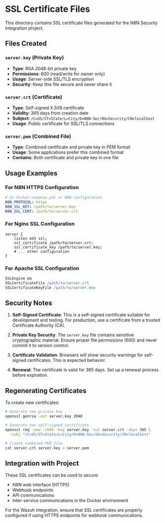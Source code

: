 # SSL Certificate Files

This directory contains SSL certificate files generated for the N8N Security Integration project.

## Files Created

### `server.key` (Private Key)
- **Type**: RSA 2048-bit private key
- **Permissions**: 600 (read/write for owner only)
- **Usage**: Server-side SSL/TLS encryption
- **Security**: Keep this file secure and never share it

### `server.crt` (Certificate)
- **Type**: Self-signed X.509 certificate
- **Validity**: 365 days from creation date
- **Subject**: `/C=US/ST=State/L=City/O=N8N-Sec/OU=Security/CN=localhost`
- **Usage**: Public certificate for SSL/TLS connections

### `server.pem` (Combined File)
- **Type**: Combined certificate and private key in PEM format
- **Usage**: Some applications prefer this combined format
- **Contains**: Both certificate and private key in one file

## Usage Examples

### For N8N HTTPS Configuration
```yaml
# In docker-compose.yml or N8N configuration
N8N_PROTOCOL: https
N8N_SSL_KEY: /path/to/server.key
N8N_SSL_CERT: /path/to/server.crt
```

### For Nginx SSL Configuration
```nginx
server {
    listen 443 ssl;
    ssl_certificate /path/to/server.crt;
    ssl_certificate_key /path/to/server.key;
    # ... other configuration
}
```

### For Apache SSL Configuration
```apache
SSLEngine on
SSLCertificateFile /path/to/server.crt
SSLCertificateKeyFile /path/to/server.key
```

## Security Notes

1. **Self-Signed Certificate**: This is a self-signed certificate suitable for development and testing. For production, use a certificate from a trusted Certificate Authority (CA).

2. **Private Key Security**: The `server.key` file contains sensitive cryptographic material. Ensure proper file permissions (600) and never commit it to version control.

3. **Certificate Validation**: Browsers will show security warnings for self-signed certificates. This is expected behavior.

4. **Renewal**: The certificate is valid for 365 days. Set up a renewal process before expiration.

## Regenerating Certificates

To create new certificates:

```bash
# Generate new private key
openssl genrsa -out server.key 2048

# Generate new self-signed certificate
openssl req -new -x509 -key server.key -out server.crt -days 365 \
  -subj "/C=US/ST=State/L=City/O=N8N-Sec/OU=Security/CN=localhost"

# Create combined PEM file
cat server.crt server.key > server.pem
```

## Integration with Project

These SSL certificates can be used to secure:
- N8N web interface (HTTPS)
- Webhook endpoints
- API communications
- Inter-service communications in the Docker environment

For the Wazuh integration, ensure that SSL certificates are properly configured if using HTTPS endpoints for webhook communications.